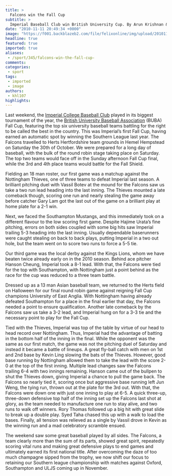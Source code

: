 ```yaml
---
title: >
  Falcons win the Fall Cup
subtitle: >
  Imperial Baseball Club win British University Cup. By Arun Krishnan & Kevin Ling
date: "2010-11-11 20:49:34 +0000"
image: "https://f001.backblazeb2.com/file/felixonline/img/upload/201011112048-ks607-baseball.jpg"
headline: true
featured: true
imported: true
aliases:
 - /sport/345/falcons-win-the-fall-cup-
comments:
categories:
 - sport
tags:
 - imported
 - image
authors:
 - khl107
highlights:
---
```


Last weekend, the [Imperial College Baseball Club](http://www.union.ic.ac.uk/acc/baseball/) played in its biggest tournament of the year, the [British University Baseball Association](http://www.unibaseball.co.uk/) (BUBA) Fall Cup, featuring the top six university baseball teams battling for the right to be called the best in the country. This was Imperial’s first Fall Cup, having earned an automatic spot by winning the Southern League last year. The Falcons travelled to Herts Hertfordshire team grounds in Hemel Hempstead on Saturday the 30th of October. We were prepared for a long day of baseball, with the bulk of the round robin stage taking place on Saturday. The top two teams would face off in the Sunday afternoon Fall Cup final, while the 3rd and 4th place teams would battle for the Fall Shield.

Fielding an 18 man roster, our first game was a matchup against the Nottingham Thieves, one of three teams to defeat Imperial last season. A brilliant pitching duel with Vassil Botev at the mound for the Falcons saw us take a two run lead heading into the last inning. The Thieves mounted a late comeback though, scoring one run and nearly stealing the game away before catcher Gary Lam got the last out of the game on a brilliant play at home plate for a 2-1 win.

Next, we faced the Southampton Mustangs, and this immediately took on a different flavour to the low scoring first game. Despite Hajime Urata’s fine pitching, errors on both sides coupled with some big hits saw Imperial trailing 5-3 heading into the last inning. Usually dependable baserunners were caught stealing on back to back plays, putting Imperial in a two out hole, but the team went on to score two runs to force a 5-5 tie.

Our third game was the local derby against the Kings Lions, whom we have beaten twice already early on in the 2010 season. Behind ace pitcher Hanson Cheung, Imperial took a 8-1 lead. With that, the Falcons were tied for the top with Southampton, with Nottingham just a point behind as the race for the cup was reduced to a three team battle.

Dressed up as a 13 man Asian baseball team, we returned to the Herts field on Halloween for our final round robin game against reigning Fall Cup champions University of East Anglia. With Nottingham having already defeated Southampton for a place in the final earlier that day, the Falcons needed a point to ensure qualification. Another late comeback by the Falcons saw us take a 3-2 lead, and Imperial hung on for a 3-3 tie and the necessary point to play for the Fall Cup.

Tied with the Thieves, Imperial was top of the table by virtue of our head to head record over Nottingham. Thus, Imperial had the advantage of batting in the bottom half of the inning in the final. While the opponent was the same as our first match, the game was not the pitching duel of Saturday and instead it became a battle of lineups. A great fly-ball catch with men on 1st and 2nd base by Kevin Ling slowing the bats of the Thieves. However, good base running by Nottingham allowed them to take the lead with the score 2-0 at the top of the first inning. Multiple lead changes saw the Falcons trailing 6-4 with two innings remaining. Hanson came out of the bullpen to shut the Thieves down, giving Imperial a chance to pull the game back. The Falcons so nearly tied it, scoring once but aggressive base running left Jun Weng, the tying run, thrown out at the plate for the 3rd out. With that, the Falcons were down one with just one inning to play at 6-5. A quick three-up, three-down defensive top half of the inning set up the Falcons last shot at glory, as the team needed to manufacture one run to stay alive, and two runs to walk off winners. Rory Thomas followed up a big hit with great slide to break up a double play. Syed Taha chased this up with a walk to load the bases. Finally, all tension was relieved as a single by Vassil drove in Kevin as the winning run and a mad celebratory scramble ensued.

The weekend saw some great baseball played by all sides. The Falcons, a team clearly more than the sum of its parts, showed great spirit, repeatedly scoring vital runs and making great defensive plays to end games and ultimately earned its first national title. After overcoming the daze of too much champagne sipped from the trophy, we now shift our focus to retaining our Southern league championship with matches against Oxford, Southampton and ULJS coming up in November.

